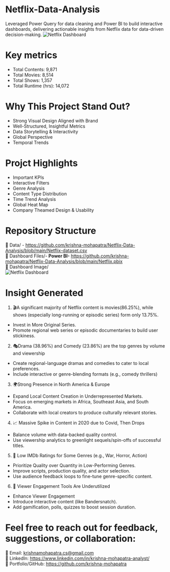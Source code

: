 # Netflix-Data-Analysis
Leveraged Power Query for data cleaning and Power BI to build interactive dashboards, delivering actionable insights from Netflix data for data-driven decision-making.
![Netflix Dashboard](https://github.com/user-attachments/assets/8bbc629b-9920-4da8-b828-c8c23872a699)

# Key metrics
* Total Contents: 9,871
* Total Movies: 8,514
* Total Shows: 1,357
* Total Runtime (hrs): 14,072

# Why This Project Stand Out?
- Strong Visual Design Aligned with Brand
- Well-Structured, Insightful Metrics
- Data Storytelling & Interactivity
- Global Perspective
- Temporal Trends

# Projct Highlights
- Important KPIs
- Interactive Filters
- Genre Analysis
- Content Type Distribution
- Time Trend Analysis
- Global Heat Map
- Company Theamed Design & Usability

# Repository Structure
📁 Data/ - https://github.com/krishna-mohapatra/Netflix-Data-Analysis/blob/main/Netflix-dataset.csv <br>
📁 Dashboard Files/- **Power BI-** https://github.com/krishna-mohapatra/Netflix-Data-Analysis/blob/main/Netflix.pbix<br>
📁 Dashboard Image/ <br>
![Netflix Dashboard](https://github.com/user-attachments/assets/d014d926-f857-4408-b6b9-d9e1de3c889e)

# Insight Generated 
1.  🎬A significant majority of Netflix content is movies(86.25%), while shows (especially long-running or episodic series) form only 13.75%.
- Invest in More Original Series.
- Promote regional web series or episodic documentaries to build user stickiness.
2.  🎭Drama (38.96%) and Comedy (23.86%) are the top genres by volume and viewership
- Create regional-language dramas and comedies to cater to local preferences.
- Include interactive or genre-blending formats (e.g., comedy thrillers)

3.  🌍Strong Presence in North America & Europe
- Expand Local Content Creation in Underrepresented Markets.
- Focus on emerging markets in Africa, Southeast Asia, and South America.
- Collaborate with local creators to produce culturally relevant stories.

4.  📈 Massive Spike in Content in 2020 due to Covid, Then Drops
- Balance volume with data-backed quality control.
- Use viewership analytics to greenlight sequels/spin-offs of successful titles.

5. 🎥 Low IMDb Ratings for Some Genres (e.g., War, Horror, Action)
- Prioritize Quality over Quantity in Low-Performing Genres.
- Improve scripts, production quality, and actor selection.
- Use audience feedback loops to fine-tune genre-specific content.

6.  🧠 Viewer Engagement Tools Are Underutilized
- Enhance Viewer Engagement
- Introduce interactive content (like Bandersnatch).
- Add gamification, polls, quizzes to boost session duration.

#  Feel free to reach out for feedback, suggestions, or collaboration:

📧 Email: krishnamohapatra.cs@gmail.com <br/>
🔗 LinkedIn: https://www.linkedin.com/in/krishna-mohapatra-analyst/ <br/>
📁 Portfolio/GitHub: https://github.com/krishna-mohapatra 

